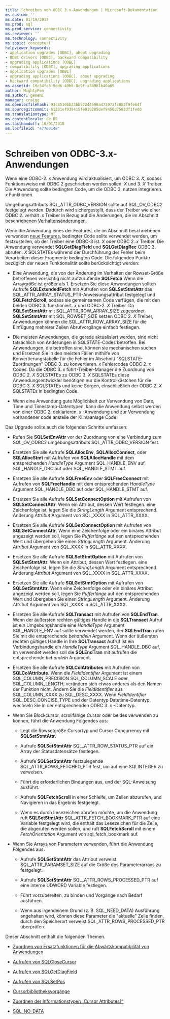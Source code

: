 ```yaml
---
title: Schreiben von ODBC 3.x-Anwendungen | Microsoft-Dokumentation
ms.custom: ''
ms.date: 01/19/2017
ms.prod: sql
ms.prod_service: connectivity
ms.reviewer: ''
ms.technology: connectivity
ms.topic: conceptual
helpviewer_keywords:
- application upgrades [ODBC], about upgrading
- ODBC drivers [ODBC], backward compatibility
- upgrading applications [ODBC]
- compatibility [ODBC], upgrading applications
- application upgrades [ODBC]
- upgrading applications [ODBC], about upgrading
- backward compatibility [ODBC], upgrading applications
ms.assetid: 19c54fc5-9dd6-49b6-8c9f-a38961b40a65
author: MightyPen
ms.author: genemi
manager: craigg
ms.openlocfilehash: 93c8510bb23bb57244590a472073fc882f9fe64f
ms.sourcegitcommit: 61381ef939415fe019285def9450d7583df1fed0
ms.translationtype: MT
ms.contentlocale: de-DE
ms.lasthandoff: 10/01/2018
ms.locfileid: "47769148"
---
```

# <a name="writing-odbc-3x-applications"></a>Schreiben von ODBC-3.x-Anwendungen
Wenn eine ODBC-2. *x* Anwendung wird aktualisiert, um ODBC 3. *X*, sodass Funktionsweise mit ODBC 2 geschrieben werden sollen. *X* und 3. *X* Treiber. Die Anwendung sollte bedingten Code, um die ODBC 3. nutzen integrieren. *x* Funktionen.  
  
 Umgebungsattributs SQL_ATTR_ODBC_VERSION sollte auf SQL_OV_ODBC2 festgelegt werden. Dadurch wird sichergestellt, dass der Treiber wie einer ODBC 2. verhält *.x* Treiber in Bezug auf die Änderungen, die im Abschnitt beschriebenen [Verhaltensänderungen](../../../odbc/reference/develop-app/behavioral-changes.md).  
  
 Wenn die Anwendung eines der Features, die im Abschnitt beschriebenen verwenden [neue Features](../../../odbc/reference/develop-app/new-features.md), bedingter Code sollte verwendet werden, um festzustellen, ob der Treiber eine ODBC-3 ist. *X* oder ODBC 2.*.x* Treiber. Die Anwendung verwendet **SQLGetDiagField** und **SQLGetDiagRec** ODBC 3. abrufen. *X* SQLSTATEs während der Durchführung der Fehler beim Verarbeiten dieser Fragmente bedingten Code. Die folgenden Punkte bezüglich der neuen Funktionalität sollte berücksichtigt werden:  
  
-   Eine Anwendung, die von der Änderung im Verhalten der Rowset-Größe betroffenen vorsichtig nicht aufzurufende **SQLFetch** Wenn die Arraygröße ist größer als 1. Ersetzen Sie diese Anwendungen sollten Aufrufe **SQLExtendedFetch** mit Aufrufen von **SQLSetStmtAttr** das SQL_ATTR_ARRAY_STATUS_PTR-Anweisungsattribut festgelegt und **SQLFetchScroll**, sodass sie gemeinsamen Code verfügen, die mit den beiden ODBC 3. funktioniert. *x* und ODBC-2. *X* Treiber. Da **SQLSetStmtAttr** mit SQL_ATTR_ROW_ARRAY_SIZE zugeordnet **SQLSetStmtAttr** mit SQL_ROWSET_SIZE setzen ODBC 2. *X* Treiber, Anwendungen können die SQL_ATTR_ROW_ARRAY_SIZE für die Einfügung mehrerer Zeilen Abrufvorgänge einfach festlegen.  
  
-   Die meisten Anwendungen, die gerade aktualisiert werden, sind nicht tatsächlich von Änderungen in SQLSTATE-Codes betroffen. Bei Anwendungen, die betroffen sind, können sie mechanischen suchen und Ersetzen Sie in den meisten Fällen mithilfe von Konvertierungstabelle für die Fehler im Abschnitt "SQLSTATE-Zuordnungen" ODBC 3. zu konvertieren. *x* Fehlercodes ODBC 2.*.x* Codes. Da die ODBC 3.*.x* führt-Treiber-Manager die Zuordnung von ODBC 2. *X* SQLSTATEs zu ODBC 3. *X* SQLSTATEs diese Anwendungsentwickler benötigen nur die Kontrollkästchen für die ODBC 3. *X* SQLSTATEs und keine Sorgen, einschließlich der ODBC 2. *X* SQLSTATEs in bedingten Code.  
  
-   Wenn eine Anwendung gute Möglichkeit zur Verwendung von Date, Time und Timestamp-Datentypen, kann die Anwendung selbst werden von einer ODBC 2. deklarieren. *x* -Anwendung und zur Verwendung vorhandener code anstelle der Klimaanlage Code.  
  
 Das Upgrade sollte auch die folgenden Schritte umfassen:  
  
-   Rufen Sie **SQLSetEnvAttr** vor der Zuordnung von eine Verbindung zum SQL_OV_ODBC2 umgebungsattributs SQL_ATTR_ODBC_VERSION fest.  
  
-   Ersetzen Sie alle Aufrufe **SQLAllocEnv**, **SQLAllocConnect**, oder **SQLAllocStmt** mit Aufrufen von **SQLAllocHandle** mit dem entsprechenden *HandleType* Argument SQL_HANDLE_ENV auf, SQL_HANDLE_DBC auf oder SQL_HANDLE_STMT auf.  
  
-   Ersetzen Sie alle Aufrufe **SQLFreeEnv** oder **SQLFreeConnect** mit Aufrufen von **SQLFreeHandle** mit dem entsprechenden *HandleType* Argument SQL_HANDLE_DBC auf oder SQL_HANDLE_STMT auf.  
  
-   Ersetzen Sie alle Aufrufe **SQLSetConnectOption** mit Aufrufen von **SQLSetConnectAttr**. Wenn ein Attribut, dessen Wert festlegen. eine Zeichenfolge ist, legen Sie die *StringLength* Argument entsprechend. Änderung *Attribut* Argument von SQL_XXXX in SQL_ATTR_XXXX.  
  
-   Ersetzen Sie alle Aufrufe **SQLGetConnectOption** mit Aufrufen von **SQLGetConnectAttr**. Wenn eine Zeichenfolge oder ein binäres Attribut angezeigt werden soll, legen Sie *Pufferlänge* auf den entsprechenden Wert und übergeben Sie einen *StringLength* Argument. Änderung *Attribut* Argument von SQL_XXXX in SQL_ATTR_XXXX.  
  
-   Ersetzen Sie alle Aufrufe **SQLSetStmtOption** mit Aufrufen von **SQLSetStmtAttr**. Wenn ein Attribut, dessen Wert festlegen. eine Zeichenfolge ist, legen Sie die *StringLength* Argument entsprechend. Änderung *Attribut* Argument von SQL_XXXX in SQL_ATTR_XXXX.  
  
-   Ersetzen Sie alle Aufrufe **SQLGetStmtOption** mit Aufrufen von **SQLGetStmtAttr**. Wenn eine Zeichenfolge oder ein binäres Attribut angezeigt werden soll, legen Sie *Pufferlänge* auf den entsprechenden Wert und übergeben Sie einen *StringLength* Argument. Änderung *Attribut* Argument von SQL_XXXX in SQL_ATTR_XXXX.  
  
-   Ersetzen Sie alle Aufrufe **SQLTransact** mit Aufrufen von **SQLEndTran**. Wenn der äußersten rechten gültiges Handle in die **SQLTransact** Aufruf ist ein Umgebungshandle eine *HandleType* Argument SQL_HANDLE_ENV auf sollte verwendet werden, der **SQLEndTran** rufen Sie mit die entsprechende *behandeln* Argument. Wenn der äußersten rechten gültiges Handle in Ihre **SQLTransact** Aufruf ist ein Verbindungshandle ein *HandleType* Argument SQL_HANDLE_DBC auf, im verwendet werden soll die **SQLEndTran** mit aufrufen die entsprechende *behandeln* Argument.  
  
-   Ersetzen Sie alle Aufrufe **SQLColAttributes** mit Aufrufen von **SQLColAttribute**. Wenn die *FieldIdentifier* Argument ist einem SQL_COLUMN_PRECISION SQL_COLUMN_SCALE oder SQL_COLUMN_LENGTH, verändern sich etwas anderes als den Namen der Funktion nicht. Ändern Sie die *FieldIdentifier* aus SQL_COLUMN_XXXX zu SQL_DESC_XXXX. Wenn *FieldIdentifier* SQL_DESC_CONCISE_TYPE und der Datentyp Datetime-Datentyp, wechseln Sie in der entsprechenden ODBC 3.*.x* -Datentyp.  
  
-   Wenn Sie Blockcursor, scrollfähige Cursor oder beides verwenden zu können, führt die Anwendung Folgendes aus:  
  
    -   Legt die Rowsetgröße Cursortyp und Cursor Concurrency mit **SQLSetStmtAttr**.  
  
    -   Aufrufe **SQLSetStmtAttr** SQL_ATTR_ROW_STATUS_PTR auf ein Array der Statusdatensätze festlegen.  
  
    -   Aufrufe **SQLSetStmtAttr** festzulegende SQL_ATTR_ROWS_FETCHED_PTR fest, um auf eine SQLINTEGER zu verweisen.  
  
    -   Führt die erforderlichen Bindungen aus, und der SQL-Anweisung ausführt.  
  
    -   Aufrufe **SQLFetchScroll** in einer Schleife, um Zeilen abzurufen, und Navigieren in das Ergebnis festgelegt.  
  
    -   Wenn es durch Lesezeichen abrufen möchte, um die Anwendung ruft **SQLSetStmtAttr** SQL_ATTR_FETCH_BOOKMARK_PTR auf eine Variable festgelegt wird, die enthält das Lesezeichen für die Zeile, die abgerufen werden sollen, und ruft **SQLFetchScroll** mit einem *FetchOrientation* Argument von sql_fetch_bookmark auf.  
  
-   Wenn Sie Arrays von Parametern verwenden, führt die Anwendung Folgendes aus:  
  
    -   Aufrufe **SQLSetStmtAttr** das Attribut verweist SQL_ATTR_PARAMSET_SIZE auf die Größe des Parameterarrays zu festgelegt.  
  
    -   Aufrufe **SQLSetStmtAttr** SQL_ATTR_ROWS_PROCESSED_PTR auf eine interne UDWORD Variable festlegen.  
  
    -   Führt vorzubereiten, zu binden und Vorgänge nach Bedarf ausführen.  
  
    -   Wenn aus irgendeinem Grund (z. B. SQL_NEED_DATA) Ausführung angehalten wird, können diese Parameter die "aktuelle" Zeile finden, durch den Speicherort verweist SQL_ATTR_ROWS_PROCESSED_PTR überprüfen.  
  
 Dieser Abschnitt enthält die folgenden Themen.  
  
-   [Zuordnen von Ersatzfunktionen für die Abwärtskompatibilität von Anwendungen](../../../odbc/reference/develop-app/mapping-replacement-functions-for-backward-compatibility-of-applications.md)  
  
-   [Aufrufen von SQLCloseCursor](../../../odbc/reference/develop-app/calling-sqlclosecursor.md)  
  
-   [Aufrufen von SQLGetDiagField](../../../odbc/reference/develop-app/calling-sqlgetdiagfield.md)  
  
-   [Aufrufen von SQLSetPos](../../../odbc/reference/develop-app/calling-sqlsetpos.md)  
  
-   [Cursorbibliotheksvorgänge](../../../odbc/reference/develop-app/cursor-library-operations.md)  
  
-   [Zuordnen der Informationstypen „Cursor Attributes1“](../../../odbc/reference/develop-app/mapping-the-cursor-attributes1-information-types.md)  
  
-   [SQL_NO_DATA](../../../odbc/reference/develop-app/sql-no-data.md)
